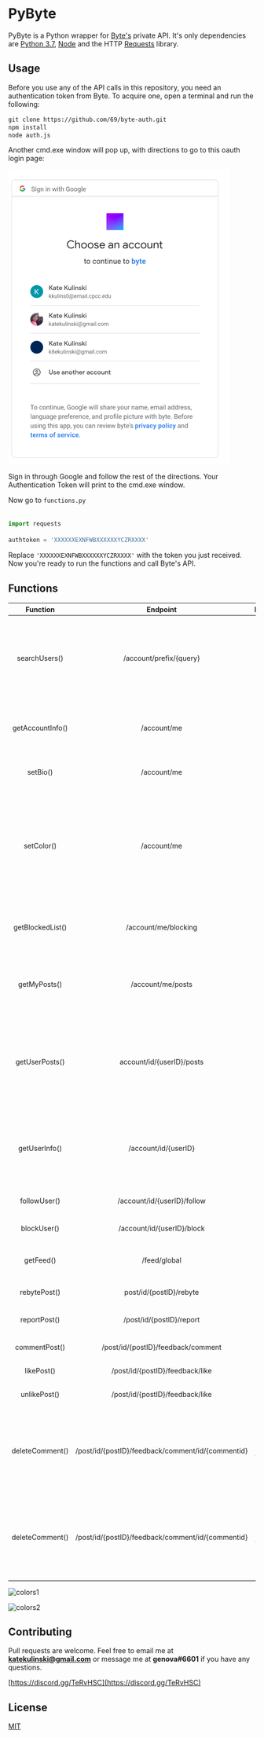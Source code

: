 # PyByte

PyByte is a Python wrapper for [Byte's](https://byte.co/) private API. It's only dependencies are [Python 3.7](https://www.python.org/downloads/release/python-370/), [Node](https://nodejs.org/en/) and the HTTP [Requests](https://requests.readthedocs.io/en/master/) library.


## Usage
Before you use any of the API calls in this repository, you need an authentication token from Byte. To acquire one, open a terminal and run the following: 

```
git clone https://github.com/69/byte-auth.git
npm install
node auth.js
```
Another cmd.exe window will pop up, with directions to go to this oauth login page:

![oauth](https://github.com/katurian/PyByte/blob/master/oauth.PNG)

Sign in through Google and follow the rest of the directions. Your Authentication Token will print to the cmd.exe window.

Now go to ``functions.py`` 

```python

import requests 

authtoken = 'XXXXXXEXNFWBXXXXXXYCZRXXXX'
```
Replace ``'XXXXXXEXNFWBXXXXXXYCZRXXXX'`` with the token you just received. Now you're ready to run the functions and call Byte's API.

## Functions

**Function**|**Endpoint**|**Parameters**|**Description**
:-----:|:-----:|:-----:|:-----:
searchUsers()|/account/prefix/{query}|query|Queries a string and returns a JSON of users with similar names along with their profile information.
getAccountInfo()|/account/me|N/A|Returns a JSON containing your account information.
setBio()|/account/me|bioText|Sets your profile biography to bioText.
setColor()|/account/me|scheme |Takes an integer from 1 to 17, each representing a different color scheme, and sets your profile's scheme accordingly.
getBlockedList()|/account/me/blocking| |Returns a JSON of users you are currently blocking.
getMyPosts()|/account/me/posts| |Returns a JSON of your post titles, likes, rebytes, comments, etc.
getUserPosts()|account/id/{userID}/posts|userID|Takes a user's ID, represented as a string, and returns a JSON of their post titles, likes, rebytes, comments, etc.
getUserInfo()|/account/id/{userID}|userID|Takes a user's ID, represented as a string, and returns a JSON of their account information.
followUser()|/account/id/{userID}/follow|userID|Follows a user given their ID.
blockUser()|/account/id/{userID}/block|userID|Blocks a user given their ID.
getFeed()|/feed/global|N/A|Returns a JSON of users and posts. 
rebytePost()|post/id/{postID}/rebyte|postID|Rebytes a post given its ID.
reportPost()|/post/id/{postID}/report|postID|Reports a post given its ID.
commentPost()|/post/id/{postID}/feedback/comment|postID|Comments on a post given its ID.
likePost()|/post/id/{postID}/feedback/like|postID|Likes a post given its ID.
unlikePost()|/post/id/{postID}/feedback/like|postID|Unlikes a post given its ID.
deleteComment()|/post/id/{postID}/feedback/comment/id/{commentid}|postID, commentID|Deletes a comment given a post ID and a comment ID, only works on your own post and on your own comment.
deleteComment()|/post/id/{postID}/feedback/comment/id/{commentid}|postID, commentID|Deletes a comment given a post ID and a comment ID, only works on your own post and on your own comment.

![colors1](https://cdn.discordapp.com/attachments/397194055995490308/671745842067275786/image0.png)

![colors2](https://cdn.discordapp.com/attachments/397194055995490308/671745842478055444/image1.png)

## Contributing
Pull requests are welcome. Feel free to email me at **katekulinski@gmail.com** or message me at **genova#6601** if you have any questions.

[https://discord.gg/TeRvHSC](https://discord.gg/TeRvHSC)

## License
[MIT](https://choosealicense.com/licenses/mit/)
